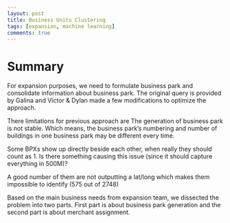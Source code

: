 ```yaml
---
layout: post
title: Business Units Clustering
tags: [expansion, machine learning]
comments: true
---
```

# Summary 
For expansion purposes, we need to formulate business park and consolidate information about business park. The original query is provided by Galina and Victor & Dylan made a few modifications to optimize the approach.

There limitations for previous approach are
The generation of business park is not stable. Which means, the business park’s numbering and number of buildings in one business park may be different every time.

Some BPXs show up directly beside each other, when really they should count as 1. Is there something causing this issue (since it should capture everything in 500M)?

A good number of them are not outputting a lat/long which makes them impossible to identify (575 out of 2748)

Based on the main business needs from expansion team, we dissected the problem into two parts. First part is about business park generation and the second part is about merchant assignment.
